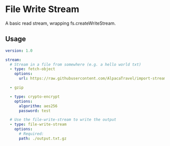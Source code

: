 # File Write Stream

A basic read stream, wrapping fs.createWriteStream.

## Usage

```yaml
version: 1.0

stream:
  # Stream in a file from somewhere (e.g. a hello world txt)
  - type: fetch-object
    options:
      url: https://raw.githubusercontent.com/AlpacaTravel/import-streams/master/packages/import-streams/tests/data/file.txt

  - gzip

  - type: crypto-encrypt
    options:
      algorithm: aes256
      password: test

  # Use the file-write-stream to write the output
  - type: file-write-stream
    options:
      # Required:
      path: ./output.txt.gz
```
